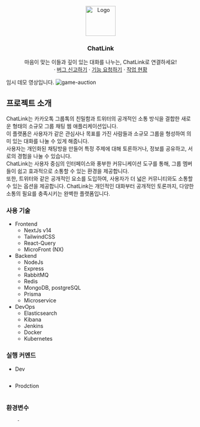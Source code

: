 <!-- 프로젝트 로고 -->
<br />
<div align="center">
  <a href="https://github.com/joseph0926/ChatLink">
    <img src="https://github.com/joseph0926/ChatLink/assets/100750188/50e1c80c-f4cb-4ef1-89e2-faad89bf069d" alt="Logo" width="80" height="80">
  </a>

  <h3 align="center">ChatLink</h3>
  <p align="center">
    마음이 맞는 이들과 깊이 있는 대화를 나누는, ChatLink로 연결하세요!
    <br />
    ·
    <a href="https://github.com/joseph0926/ChatLink/issues">버그 신고하기</a>
    ·
    <a href="https://github.com/joseph0926/ChatLink/issues">기능 요청하기</a>
    ·
    <a href="https://github.com/users/joseph0926/projects/10">작업 현황</a>
  </p>
</div>
<!-- 프로젝트 소개 -->

임시 데모 영상입니다.
![game-auction](https://github.com/joseph0926/GameAuction/assets/100750188/a1db9277-e73f-43d0-bfc1-5ae127b2d653)

## 프로젝트 소개

ChatLink는 카카오톡 그룹톡의 친밀함과 트위터의 공개적인 소통 방식을 결합한 새로운 형태의 소규모 그룹 채팅 웹 애플리케이션입니다.<br/>이 플랫폼은 사용자가 같은 관심사나 목표를 가진 사람들과 소규모 그룹을 형성하여 의미 있는 대화를 나눌 수 있게 해줍니다.<br/>사용자는 개인화된 채팅방을 만들어 특정 주제에 대해 토론하거나, 정보를 공유하고, 서로의 경험을 나눌 수 있습니다.<br/>ChatLink는 사용자 중심의 인터페이스와 풍부한 커뮤니케이션 도구를 통해, 그룹 멤버들이 쉽고 효과적으로 소통할 수 있는 환경을 제공합니다.<br/>또한, 트위터와 같은 공개적인 요소를 도입하여, 사용자가 더 넓은 커뮤니티와도 소통할 수 있는 옵션을 제공합니다. ChatLink는 개인적인 대화부터 공개적인 토론까지, 다양한 소통의 필요를 충족시키는 완벽한 플랫폼입니다.

### 사용 기술

- Frontend
  - NextJs v14
  - TailwindCSS
  - React-Query
  - MicroFront (NX)
- Backend
  - NodeJs
  - Express
  - RabbitMQ
  - Redis
  - MongoDB, postgreSQL
  - Prisma
  - Microservice
- DevOps
  - Elasticsearch
  - Kibana
  - Jenkins
  - Docker
  - Kubernetes

### 실행 커멘드

- Dev

  ```sh

  ```

- Prodction

  ```sh

  ```

### 환경변수

```sh
    -
```
